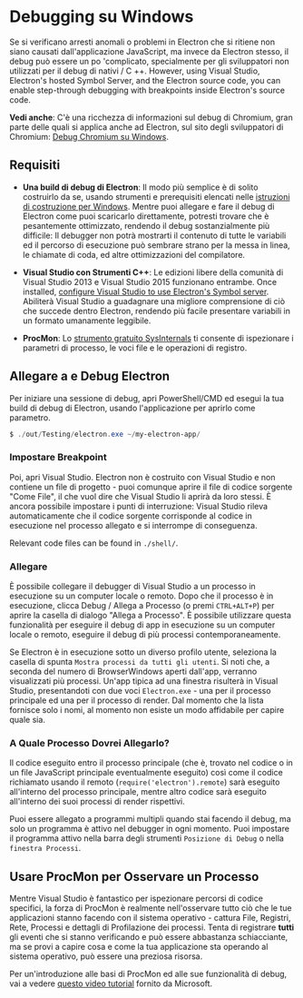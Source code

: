 # Debugging su Windows

Se si verificano arresti anomali o problemi in Electron che si ritiene non siano causati dall'applicazione JavaScript, ma invece da Electron stesso, il debug può essere un po 'complicato, specialmente per gli sviluppatori non utilizzati per il debug di nativi / C ++. However, using Visual Studio, Electron's hosted Symbol Server, and the Electron source code, you can enable step-through debugging with breakpoints inside Electron's source code.

**Vedi anche**: C'è una ricchezza di informazioni sul debug di Chromium, gran parte delle quali si applica anche ad Electron, sul sito degli sviluppatori di Chromium: [Debug Chromium su Windows](https://www.chromium.org/developers/how-tos/debugging-on-windows).

## Requisiti

* **Una build di debug di Electron**: Il modo più semplice è di solito costruirlo da se, usando strumenti e prerequisiti elencati nelle [istruzioni di costruzione per Windows](build-instructions-windows.md). Mentre puoi allegare e fare il debug di Electron come puoi scaricarlo direttamente, potresti trovare che è pesantemente ottimizzato, rendendo il debug sostanzialmente più difficile: Il debugger non potrà mostrarti il contenuto di tutte le variabili ed il percorso di esecuzione può sembrare strano per la messa in linea, le chiamate di coda, ed altre ottimizzazioni del compilatore.

* **Visual Studio con Strumenti C++**: Le edizioni libere della comunità di Visual Studio 2013 e Visual Studio 2015 funzionano entrambe. Once installed, [configure Visual Studio to use Electron's Symbol server](setting-up-symbol-server.md). Abiliterà Visual Studio a guadagnare una migliore comprensione di ciò che succede dentro Electron, rendendo più facile presentare variabili in un formato umanamente leggibile.

* **ProcMon**: Lo [strumento gratuito SysInternals](https://technet.microsoft.com/en-us/sysinternals/processmonitor.aspx) ti consente di ispezionare i parametri di processo, le voci file e le operazioni di registro.

## Allegare a e Debug Electron

Per iniziare una sessione di debug, apri PowerShell/CMD ed esegui la tua build di debug di Electron, usando l'applicazione per aprirlo come parametro.

```powershell
$ ./out/Testing/electron.exe ~/my-electron-app/
```

### Impostare Breakpoint

Poi, apri Visual Studio. Electron non è costruito con Visual Studio e non contiene un file di progetto - puoi comunque aprire il file di codice sorgente "Come File", il che vuol dire che Visual Studio li aprirà da loro stessi. È ancora possibile impostare i punti di interruzione: Visual Studio rileva automaticamente che il codice sorgente corrisponde al codice in esecuzione nel processo allegato e si interrompe di conseguenza.

Relevant code files can be found in `./shell/`.

### Allegare

È possibile collegare il debugger di Visual Studio a un processo in esecuzione su un computer locale o remoto. Dopo che il processo è in esecuzione, clicca Debug / Allega a Processo (o premi `CTRL+ALT+P`) per aprire la casella di dialogo "Allega a Processo". È possibile utilizzare questa funzionalità per eseguire il debug di app in esecuzione su un computer locale o remoto, eseguire il debug di più processi contemporaneamente.

Se Electron è in esecuzione sotto un diverso profilo utente, seleziona la casella di spunta `Mostra processi da tutti gli utenti`. Si noti che, a seconda del numero di BrowserWindows aperti dall'app, verranno visualizzati più processi. Un'app tipica ad una finestra risulterà in Visual Studio, presentandoti con due voci `Electron.exe` - una per il processo principale ed una per il processo di render. Dal momento che la lista fornisce solo i nomi, al momento non esiste un modo affidabile per capire quale sia.

### A Quale Processo Dovrei Allegarlo?

Il codice eseguito entro il processo principale (che è, trovato nel codice o in un file JavaScript principale eventualmente eseguito) così come il codice richiamato usando il remoto (`require('electron').remote`) sarà eseguito all'interno del processo principale, mentre altro codice sarà eseguito all'interno dei suoi processi di render rispettivi.

Puoi essere allegato a programmi multipli quando stai facendo il debug, ma solo un programma è attivo nel debugger in ogni momento. Puoi impostare il programma attivo nella barra degli strumenti `Posizione di Debug` o nella `finestra Processi`.

## Usare ProcMon per Osservare un Processo

Mentre Visual Studio è fantastico per ispezionare percorsi di codice specifici, la forza di ProcMon è realmente nell'osservare tutto ciò che le tue applicazioni stanno facendo con il sistema operativo - cattura File, Registri, Rete, Processi e dettagli di Profilazione dei processi. Tenta di registrare **tutti** gli eventi che si stanno verificando e può essere abbastanza schiacciante, ma se provi a capire cosa e come la tua applicazione sta operando al sistema operativo, può essere una preziosa risorsa.

Per un'introduzione alle basi di ProcMon ed alle sue funzionalità di debug, vai a vedere [questo video tutorial](https://channel9.msdn.com/shows/defrag-tools/defrag-tools-4-process-monitor) fornito da Microsoft.
